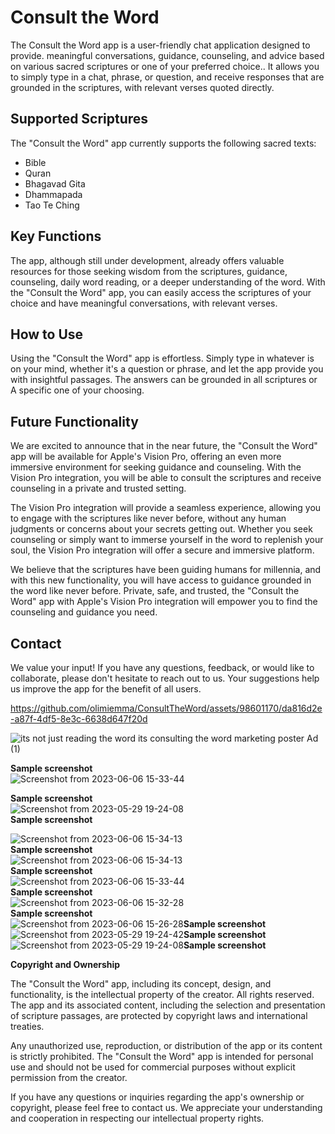 # Consult the Word

The Consult the Word app is a user-friendly chat application designed to provide. meaningful conversations, guidance, counseling, and advice based on various sacred scriptures or one of your preferred choice.. It allows you to simply type in a chat, phrase, or question, and receive responses that are grounded in the scriptures, with relevant verses quoted directly. 

## Supported Scriptures

The "Consult the Word" app currently supports the following sacred texts:

- Bible
- Quran
- Bhagavad Gita
- Dhammapada
- Tao Te Ching

## Key Functions

The app, although still under development, already offers valuable resources for those seeking wisdom from the scriptures, guidance, counseling, daily word reading, or a deeper understanding of the word. With the "Consult the Word" app, you can easily access the scriptures of your choice and have meaningful conversations, with relevant verses.

## How to Use

Using the "Consult the Word" app is effortless. Simply type in whatever is on your mind, whether it's a question or phrase, and let the app provide you with insightful passages. The answers can be grounded in all scriptures or A specific one of your choosing.


## Future Functionality

We are excited to announce that in the near future, the "Consult the Word" app will be available for Apple's Vision Pro, offering an even more immersive environment for seeking guidance and counseling. With the Vision Pro integration, you will be able to consult the scriptures and receive counseling in a private and trusted setting.

The Vision Pro integration will provide a seamless experience, allowing you to engage with the scriptures like never before, without  any human judgments or concerns about your secrets getting out. Whether you seek counseling or simply want to immerse yourself in the word to replenish your soul, the Vision Pro integration will offer a secure and immersive platform.

We believe that the scriptures have been guiding humans for millennia, and with this new functionality, you will have access to guidance grounded in the word like never before. Private, safe, and trusted, the "Consult the Word" app with Apple's Vision Pro integration will empower you to find the counseling and guidance you need.



## Contact

We value your input! If you have any questions, feedback, or would like to collaborate, please don't hesitate to reach out to us. Your suggestions help us improve the app for the benefit of all users.

https://github.com/olimiemma/ConsultTheWord/assets/98601170/da816d2e-a87f-4df5-8e3c-6638d647f20d

![its not just reading the word its consulting the word marketing poster Ad (1)](https://github.com/olimiemma/ConsultTheWord/assets/98601170/dc5aebc6-198f-44d9-a752-533c3c1a1a91)

<b>Sample screenshot </b><br>
![Screenshot from 2023-06-06 15-33-44](https://github.com/olimiemma/ConsultTheWord/assets/98601170/b8849105-92ce-4021-882b-e148165c86e4)<br>

<b>Sample screenshot </b><br>
![Screenshot from 2023-05-29 19-24-08](https://github.com/olimiemma/ConsultTheWord/assets/98601170/7813b7d1-1024-469a-8858-9ab76655800c)<br>
<b>Sample screenshot </b><br>

![Screenshot from 2023-06-06 15-34-13](https://github.com/olimiemma/ConsultTheWord/assets/98601170/55aa0065-620d-4517-8b96-a14356df4245)<br>
<b>Sample screenshot </b><br>
![Screenshot from 2023-06-06 15-34-13](https://github.com/olimiemma/ConsultTheWord/assets/98601170/42c2ebfd-9cf9-4abe-b446-34ec2598041d)<br><b>Sample screenshot </b><br>
![Screenshot from 2023-06-06 15-33-44](https://github.com/olimiemma/ConsultTheWord/assets/98601170/fea787ef-e956-4eba-bd25-06d7aa20cde4)<br><b>Sample screenshot </b><br>
![Screenshot from 2023-06-06 15-32-28](https://github.com/olimiemma/ConsultTheWord/assets/98601170/4bf54460-9c2d-4502-883d-a670bbe7af2a)<br><b>Sample screenshot </b><br>
![Screenshot from 2023-06-06 15-26-28](https://github.com/olimiemma/ConsultTheWord/assets/98601170/05b8eedc-75bb-4c6c-9115-0ad67b4ad2b8)<b>Sample screenshot </b><br>
![Screenshot from 2023-05-29 19-24-42](https://github.com/olimiemma/ConsultTheWord/assets/98601170/0032e174-3037-4ccc-9a2b-d4509f801965)<b>Sample screenshot </b><br>
![Screenshot from 2023-05-29 19-24-08](https://github.com/olimiemma/ConsultTheWord/assets/98601170/89d16306-7028-4d85-ae32-dbd1ecf6c4fe)<b>Sample screenshot </b><br>


<b>Copyright and Ownership</b>

The "Consult the Word" app, including its concept, design, and functionality, is the intellectual property of the creator. All rights reserved. The app and its associated content, including the selection and presentation of scripture passages, are protected by copyright laws and international treaties.

Any unauthorized use, reproduction, or distribution of the app or its content is strictly prohibited. The "Consult the Word" app is intended for personal use and should not be used for commercial purposes without explicit permission from the creator.

If you have any questions or inquiries regarding the app's ownership or copyright, please feel free to contact us. We appreciate your understanding and cooperation in respecting our intellectual property rights.
